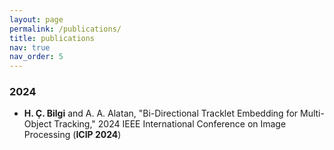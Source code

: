 ```yaml
---
layout: page
permalink: /publications/
title: publications
nav: true
nav_order: 5
---
```


### 2024
- **H. Ç. Bilgi** and A. A. Alatan, "Bi-Directional Tracklet Embedding for Multi-Object Tracking," 2024 IEEE International Conference on Image Processing (**ICIP 2024**)